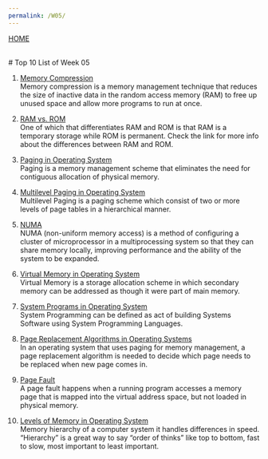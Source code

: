 ```yaml
---
permalink: /W05/
---
```

[HOME](../)

<br>
# Top 10 List of Week 05

1. [Memory Compression](https://www.techopedia.com/definition/30869/memory-compression)<br>
Memory compression is a memory management technique that reduces 
the size of inactive data in the random access memory (RAM) to free up unused 
space and allow more programs to run at once.

2. [RAM vs. ROM](https://www.geeksforgeeks.org/random-access-memory-ram-and-read-only-memory-rom/)<br>
One of which that differentiates RAM and ROM is that RAM is a temporary storage while ROM is permanent.
Check the link for more info about the differences between RAM and ROM.

3. [Paging in Operating System](https://www.geeksforgeeks.org/paging-in-operating-system/)<br>
Paging is a memory management scheme that eliminates 
the need for contiguous allocation of physical memory.

4. [Multilevel Paging in Operating System](https://www.geeksforgeeks.org/multilevel-paging-in-operating-system)<br>
Multilevel Paging is a paging scheme which consist of two or more levels 
of page tables in a hierarchical manner.

5. [NUMA](https://whatis.techtarget.com/definition/NUMA-non-uniform-memory-access)<br>
NUMA (non-uniform memory access) is a method of configuring a cluster of microprocessor in a multiprocessing system so that they can share memory locally, 
improving performance and the ability of the system to be expanded.

6. [Virtual Memory in Operating System](https://www.geeksforgeeks.org/virtual-memory-in-operating-system)<br>
Virtual Memory is a storage allocation scheme in which secondary memory can be addressed as though it were part of main memory.

7. [System Programs in Operating System](https://www.geeksforgeeks.org/system-programs-in-operating-system)<br>
System Programming can be defined as act of building Systems Software using System Programming Languages.

8. [Page Replacement Algorithms in Operating Systems](https://www.geeksforgeeks.org/page-replacement-algorithms-in-operating-systems)<br>
In an operating system that uses paging for memory management, a page replacement algorithm is needed 
to decide which page needs to be replaced when new page comes in.

9. [Page Fault](https://www.geeksforgeeks.org/page-fault-handling-in-operating-system)<br>
A page fault happens when a running program accesses a memory page that is mapped into the virtual 
address space, but not loaded in physical memory.

10. [Levels of Memory in Operating System](https://www.geeksforgeeks.org/levels-of-memory-in-operating-system)<br>
Memory hierarchy of a computer system it handles differences in speed. “Hierarchy” is a great way to say “order of thinks” 
like top to bottom, fast to slow, most important to least important.
